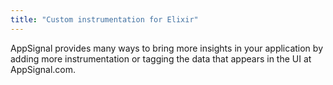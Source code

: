 ```yaml
---
title: "Custom instrumentation for Elixir"
---
```


AppSignal provides many ways to bring more insights in your application by
adding more instrumentation or tagging the data that appears in the UI at
AppSignal.com.
